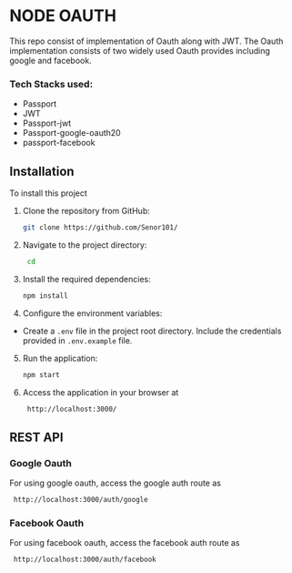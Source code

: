 # NODE OAUTH

This repo consist of implementation of Oauth along with JWT. The Oauth implementation consists of two widely used Oauth provides including google and facebook.

### Tech Stacks used:

- Passport
- JWT
- Passport-jwt
- Passport-google-oauth20
- passport-facebook

## Installation

To install this project

1. Clone the repository from GitHub:

   ```bash
   git clone https://github.com/Senor101/
   ```

2. Navigate to the project directory:

   ```bash
    cd
   ```

3. Install the required dependencies:
   ```bash
   npm install
   ```
4. Configure the environment variables:

- Create a `.env` file in the project root directory. Include the credentials provided in `.env.example` file.

5. Run the application:
   ```bash
   npm start
   ```
6. Access the application in your browser at
   ```bash
    http://localhost:3000/
   ```

## REST API

### Google Oauth

For using google oauth, access the google auth route as

```bash
 http://localhost:3000/auth/google
```

### Facebook Oauth

For using facebook oauth, access the facebook auth route as

```bash
 http://localhost:3000/auth/facebook
```
